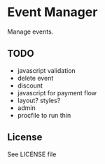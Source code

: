 # Event Manager

Manage events.

## TODO

- javascript validation
- delete event
- discount
- javascript for payment flow
- layout? styles?
- admin
- procfile to run thin

## License

See LICENSE file
